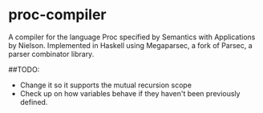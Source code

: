 # proc-compiler
A compiler for the language Proc specified by Semantics with Applications by Nielson. Implemented in Haskell using Megaparsec, a fork of Parsec, a parser combinator library.

##TODO:
  - Change it so it supports the mutual recursion scope
  - Check up on how variables behave if they haven't been previously defined.
